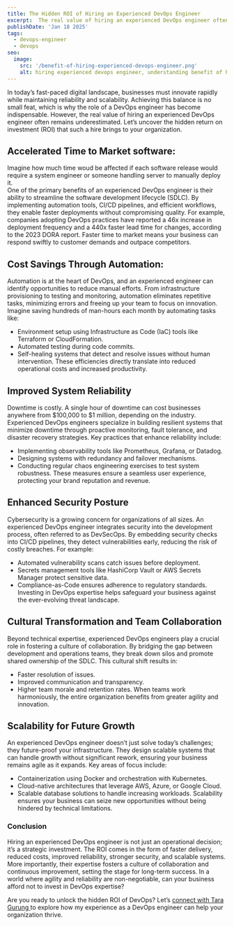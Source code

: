 ```yaml
---
title: The Hidden ROI of Hiring an Experienced DevOps Engineer
excerpt:  The real value of hiring an experienced DevOps engineer often remains underestimated. Let’s uncover the hidden return on investment (ROI) that such a hire brings to your organization.
publishDate: 'Jan 18 2025'
tags:
  - devops-engineer
  - devops
seo:
  image:
    src: '/benefit-of-hiring-experienced-devops-engineer.png'
    alt: hiring experienced devops engineer, understanding benefit of hiring experienced better devops engineer
---
```

In today’s fast-paced digital landscape, businesses must innovate rapidly while maintaining reliability and scalability. Achieving this balance is no small feat, which is why the role of a DevOps engineer has become indispensable. However, the real value of hiring an experienced DevOps engineer often remains underestimated. Let’s uncover the hidden return on investment (ROI) that such a hire brings to your organization.

## Accelerated Time to Market software:
Imagine how much time woud be affected if each software release would require a system engineer or someone handling server to manually deploy it.  
One of the primary benefits of an experienced DevOps engineer is their ability to streamline the software development lifecycle (SDLC). By implementing automation tools, CI/CD pipelines, and efficient workflows, they enable faster deployments without compromising quality.
For example, companies adopting DevOps practices have reported a 46x increase in deployment frequency and a 440x faster lead time for changes, according to the 2023 DORA report. Faster time to market means your business can respond swiftly to customer demands and outpace competitors.
## Cost Savings Through Automation:
Automation is at the heart of DevOps, and an experienced engineer can identify opportunities to reduce manual efforts. From infrastructure provisioning to testing and monitoring, automation eliminates repetitive tasks, minimizing errors and freeing up your team to focus on innovation.
Imagine saving hundreds of man-hours each month by automating tasks like:
- Environment setup using Infrastructure as Code (IaC) tools like Terraform or CloudFormation.
- Automated testing during code commits.
- Self-healing systems that detect and resolve issues without human intervention.
These efficiencies directly translate into reduced operational costs and increased productivity.

## Improved System Reliability
Downtime is costly. A single hour of downtime can cost businesses anywhere from $100,000 to $1 million, depending on the industry. Experienced DevOps engineers specialize in building resilient systems that minimize downtime through proactive monitoring, fault tolerance, and disaster recovery strategies.
Key practices that enhance reliability include:
- Implementing observability tools like Prometheus, Grafana, or Datadog.
- Designing systems with redundancy and failover mechanisms.
- Conducting regular chaos engineering exercises to test system robustness.
These measures ensure a seamless user experience, protecting your brand reputation and revenue.

## Enhanced Security Posture
Cybersecurity is a growing concern for organizations of all sizes. An experienced DevOps engineer integrates security into the development process, often referred to as DevSecOps. By embedding security checks into CI/CD pipelines, they detect vulnerabilities early, reducing the risk of costly breaches.
For example:
- Automated vulnerability scans catch issues before deployment.
- Secrets management tools like HashiCorp Vault or AWS Secrets Manager protect sensitive data.
- Compliance-as-Code ensures adherence to regulatory standards.
Investing in DevOps expertise helps safeguard your business against the ever-evolving threat landscape.

## Cultural Transformation and Team Collaboration
Beyond technical expertise, experienced DevOps engineers play a crucial role in fostering a culture of collaboration. By bridging the gap between development and operations teams, they break down silos and promote shared ownership of the SDLC.
This cultural shift results in:
- Faster resolution of issues.
- Improved communication and transparency.
- Higher team morale and retention rates.
When teams work harmoniously, the entire organization benefits from greater agility and innovation.

## Scalability for Future Growth
An experienced DevOps engineer doesn’t just solve today’s challenges; they future-proof your infrastructure. They design scalable systems that can handle growth without significant rework, ensuring your business remains agile as it expands.
Key areas of focus include:
- Containerization using Docker and orchestration with Kubernetes.
- Cloud-native architectures that leverage AWS, Azure, or Google Cloud.
- Scalable database solutions to handle increasing workloads.
Scalability ensures your business can seize new opportunities without being hindered by technical limitations.

### Conclusion 
Hiring an experienced DevOps engineer is not just an operational decision; it’s a strategic investment. The ROI comes in the form of faster delivery, reduced costs, improved reliability, stronger security, and scalable systems. More importantly, their expertise fosters a culture of collaboration and continuous improvement, setting the stage for long-term success.
In a world where agility and reliability are non-negotiable, can your business afford not to invest in DevOps expertise?

Are you ready to unlock the hidden ROI of DevOps? Let’s [ connect with Tara Gurung ](https://linkedin.com/in/taragurung) to explore how my experience as a DevOps engineer can help your organization thrive.
  
